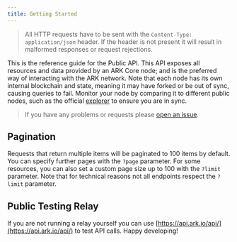 ```yaml
---
title: Getting Started
---
```


> All HTTP requests have to be sent with the `Content-Type: application/json` header. If the header is not present it will result in malformed responses or request rejections.

This is the reference guide for the Public API. This API exposes all resources and data provided by an ARK Core node; and is the preferred way of interacting with the ARK network. Note that each node has its own internal blockchain and state, meaning it may have forked or be out of sync, causing queries to fail. Monitor your node by comparing it to different public nodes, such as the official [explorer](https://explorer.ark.io:8443/api) to ensure you are in sync.

> If you have any problems or requests please [open an issue](https://github.com/ARKEcosystem/core/issues/new/choose).

## Pagination

Requests that return multiple items will be paginated to 100 items by default. You can specify further pages with the `?page` parameter. For some resources, you can also set a custom page size up to 100 with the `?limit` parameter. Note that for technical reasons not all endpoints respect the `?limit` parameter.

## Public Testing Relay

If you are not running a relay yourself you can use [https://api.ark.io/api/](https://api.ark.io/api/) to test API calls. Happy developing!
